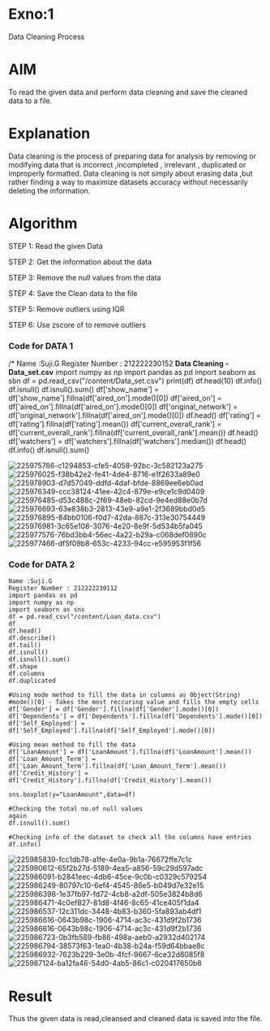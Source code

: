# Exno:1
Data Cleaning Process

# AIM
To read the given data and perform data cleaning and save the cleaned data to a file.

# Explanation
Data cleaning is the process of preparing data for analysis by removing or modifying data that is incorrect ,incompleted , irrelevant , duplicated or improperly formatted. Data cleaning is not simply about erasing data ,but rather finding a way to maximize datasets accuracy without necessarily deleting the information.

# Algorithm
STEP 1: Read the given Data

STEP 2: Get the information about the data

STEP 3: Remove the null values from the data

STEP 4: Save the Clean data to the file

STEP 5: Remove outliers using IQR

STEP 6: Use zscore of to remove outliers

### Code for DATA 1
/* 
Name :Suji.G
Register Number : 212222230152
**Data Cleaning - Data_set.csv**
import numpy as np
import pandas as pd
import seaborn as sbn
df = pd.read_csv("/content/Data_set.csv")
print(df)
df.head(10)
df.info()
df.isnull()
df.isnull().sum()
df['show_name'] = df['show_name'].fillna(df['aired_on'].mode()[0])
df['aired_on'] = df['aired_on'].fillna(df['aired_on'].mode()[0])
df['original_network'] = df['original_network'].fillna(df['aired_on'].mode()[0])
df.head()
df['rating'] = df['rating'].fillna(df['rating'].mean())
df['current_overall_rank'] = df['current_overall_rank'].fillna(df['current_overall_rank'].mean())
df.head()
df['watchers'] = df['watchers'].fillna(df['watchers'].median())
df.head()
df.info()
df.isnull().sum()

![225975786-c1294853-cfe5-4058-92bc-3c582123a275](https://github.com/sujigunasekar/exno1/assets/119559822/5b5e8045-9707-44e9-8908-aee3de9fa069)
![225976025-f38b42e2-fe41-4de4-8716-e1f2633a89e0](https://github.com/sujigunasekar/exno1/assets/119559822/e0040428-5986-4d09-9a82-f795f9ff38b8)
![225978903-d7d57049-ddfd-4daf-bfde-8869ee6eb0ad](https://github.com/sujigunasekar/exno1/assets/119559822/5d6f7717-e2fe-4a19-806c-848b9f637b72)
![225976349-ccc38124-41ee-42c4-879e-e9ce1c9d0409](https://github.com/sujigunasekar/exno1/assets/119559822/0d9befb1-e86d-4c22-b6f0-0143df236f71)
![225976485-d53c488c-2f69-48eb-82cd-9e4ed88e0b7d](https://github.com/sujigunasekar/exno1/assets/119559822/6edc9c65-654d-4807-8c7d-2a63a30c6f1f)
![225976693-63e838b3-2813-43e9-a9e1-2f3689bbd0d5](https://github.com/sujigunasekar/exno1/assets/119559822/614b2e77-9683-4845-b99b-b1aadfbd0d72)
![225976895-84bb0106-f0d7-42da-887c-313e30754449](https://github.com/sujigunasekar/exno1/assets/119559822/43bc985c-1716-44f7-a788-1e72eb2ebf46)
![225976981-3c65e108-3076-4e20-8e9f-5d534b5fa045](https://github.com/sujigunasekar/exno1/assets/119559822/a60b2529-0ec3-4cd5-9180-c6f566255536)
![225977576-76bd3bb4-56ec-4a22-b29a-c068def0890c](https://github.com/sujigunasekar/exno1/assets/119559822/ef98ae04-3a48-4ead-a238-0bff96948e2b)
![225977466-df5f09b8-653c-4233-94cc-e595953f1f56](https://github.com/sujigunasekar/exno1/assets/119559822/7feef4f0-c3af-4b70-8e64-dc73f9d70835)

### Code for DATA 2
```
Name :Suji.G
Register Number : 212222230112
import pandas as pd
import numpy as np
import seaborn as sns
df = pd.read_csv("/content/Loan_data.csv")
df
df.head()
df.describe()
df.tail()
df.isnull()
df.isnull().sum()
df.shape
df.columns
df.duplicated

#Using mode method to fill the data in columns as Object(String)
#mode()[0] - Takes the most reccuring value and fills the empty cells
df['Gender'] = df['Gender'].fillna(df['Gender'].mode()[0])
df['Dependents'] = df['Dependents'].fillna(df['Dependents'].mode()[0])
df['Self_Employed'] = df['Self_Employed'].fillna(df['Self_Employed'].mode()[0])

#Using mean method to fill the data
df['LoanAmount'] = df['LoanAmount'].fillna(df['LoanAmount'].mean())
df['Loan_Amount_Term'] = df['Loan_Amount_Term'].fillna(df['Loan_Amount_Term'].mean())
df['Credit_History'] = df['Credit_History'].fillna(df['Credit_History'].mean())

sns.boxplot(y="LoanAmount",data=df)

#Checking the total no.of null values
again
df.isnull().sum()

#Checking info of the dataset to check all the columns have entries
df.info()
```
![225985839-fcc1db78-a1fe-4e0a-9b1a-76672ffe7c1c](https://github.com/sujigunasekar/exno1/assets/119559822/3fc3a9b8-952e-4349-a92c-697fb10bc0b6)
![225990612-65f2b27d-5189-4ea5-a856-59c29d597adc](https://github.com/sujigunasekar/exno1/assets/119559822/8c249d15-b8e6-4e92-aa1e-40173daeee24)
![225986091-b2841eec-4db6-45ce-9c0b-c0329c579254](https://github.com/sujigunasekar/exno1/assets/119559822/356073e9-b823-453a-914d-44314489055c)
![225986249-80797c10-6ef4-4545-86e5-b049d7e32e15](https://github.com/sujigunasekar/exno1/assets/119559822/9225ad7e-c361-4f6d-b18b-994e053e972a)
![225986398-1e37fb97-fd72-4cb8-a2df-505e3824b8d6](https://github.com/sujigunasekar/exno1/assets/119559822/2f03f154-eea4-4024-aa48-53117d5c22cf)
![225986471-4c0ef827-81d8-4f46-8c65-41ce405f1da4](https://github.com/sujigunasekar/exno1/assets/119559822/7d45b8ee-e4c9-4e92-a2c4-3a9630aa1b76)
![225986537-12c311dc-3448-4b83-b360-5fa893ab4df1](https://github.com/sujigunasekar/exno1/assets/119559822/02cbd5a1-33b3-4689-8af9-7db18098a596)
![225986616-0643b98c-1906-4714-ac3c-431d9f2b1736](https://github.com/sujigunasekar/exno1/assets/119559822/e53be768-39bf-4cfd-a956-09a4d1260999)
![225986616-0643b98c-1906-4714-ac3c-431d9f2b1736](https://github.com/sujigunasekar/exno1/assets/119559822/5227f87b-fcc8-4e64-bc62-5f7b48091110)
![225986723-0b3fb589-fb86-498a-aeb0-a2932d402174](https://github.com/sujigunasekar/exno1/assets/119559822/0d57f958-dbf9-4f97-92fa-d383f32101ee)
![225986794-38573f63-1ea0-4b38-b24a-f59d64bbae8c](https://github.com/sujigunasekar/exno1/assets/119559822/d98b5ae2-0526-445b-8d39-ccfb5269f32b)
![225986932-7623b229-3e0b-4fcf-9667-6ce32d8085f8](https://github.com/sujigunasekar/exno1/assets/119559822/d2784233-b3e3-4c80-b67f-e42c75ba3a9a)
![225987124-ba12fa46-54d0-4ab5-86c1-c020417650b8](https://github.com/sujigunasekar/exno1/assets/119559822/b811e5c3-2bae-4335-bcc3-24af368ab952)

# Result
Thus the given data is read,cleansed and cleaned data is saved into the file.


